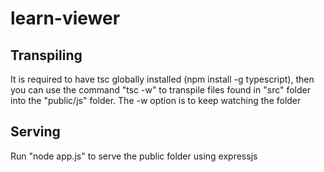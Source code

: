 # learn-viewer 

## Transpiling
It is required to have tsc globally installed (npm install -g typescript), then you can use the command "tsc -w" to transpile files found in "src" folder into the "public/js" folder. The -w option is to keep watching the folder

## Serving
Run "node app.js" to serve the public folder using expressjs